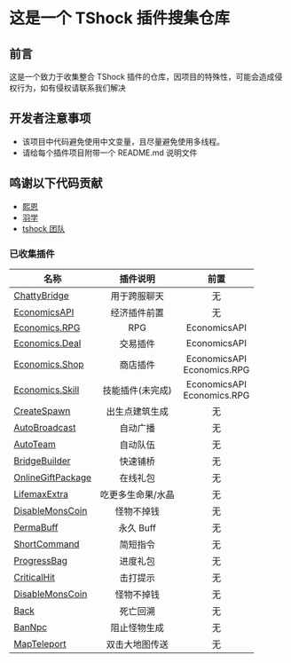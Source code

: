 # 这是一个 TShock 插件搜集仓库

## 前言

这是一个致力于收集整合 TShock 插件的仓库，因项目的特殊性，可能会造成侵权行为，如有侵权请联系我们解决

## 开发者注意事项

- 该项目中代码避免使用中文变量，且尽量避免使用多线程。
- 请给每个插件项目附带一个 README.md 说明文件

## 鸣谢以下代码贡献

- [熙恩](https://github.com/THEXN)
- [羽学](https://github.com/1242509682)
- [tshock 团队](https://github.com/Pryaxis/TShock)

### 已收集插件

| 名称                                                                                                 |     插件说明      |             前置              |
| ---------------------------------------------------------------------------------------------------- | :---------------: | :---------------------------: |
| [ChattyBridge](https://github.com/Controllerdestiny/TShockPlugin/tree/master/ChattyBridge)           |   用于跨服聊天    |              无               |
| [EconomicsAPI](https://github.com/Controllerdestiny/TShockPlugin/tree/master/EconomicsAPI)           |   经济插件前置    |              无               |
| [Economics.RPG](https://github.com/Controllerdestiny/TShockPlugin/tree/master/Economics.RPG)         |        RPG        |         EconomicsAPI          |
| [Economics.Deal](https://github.com/Controllerdestiny/TShockPlugin/tree/master/Economics.RPG)        |     交易插件      |         EconomicsAPI          |
| [Economics.Shop](https://github.com/Controllerdestiny/TShockPlugin/tree/master/Economics.Shop)       |     商店插件      | EconomicsAPI<br>Economics.RPG |
| [Economics.Skill](https://github.com/Controllerdestiny/TShockPlugin/tree/master/Economics.Skill)     | 技能插件(未完成)  | EconomicsAPI<br>Economics.RPG |
| [CreateSpawn](https://github.com/Controllerdestiny/TShockPlugin/tree/master/CreateSpawn)             |  出生点建筑生成   |              无               |
| [AutoBroadcast](https://github.com/Controllerdestiny/TShockPlugin/tree/master/AutoBroadcast)         |     自动广播      |              无               |
| [AutoTeam](https://github.com/Controllerdestiny/TShockPlugin/tree/master/AutoTeam)                   |     自动队伍      |              无               |
| [BridgeBuilder](https://github.com/Controllerdestiny/TShockPlugin/tree/master/BridgeBuilder)         |     快速铺桥      |              无               |
| [OnlineGiftPackage](https://github.com/Controllerdestiny/TShockPlugin/tree/master/OnlineGiftPackage) |     在线礼包      |              无               |
| [LifemaxExtra](https://github.com/Controllerdestiny/TShockPlugin/tree/master/LifemaxExtra)           | 吃更多生命果/水晶 |              无               |
| [DisableMonsCoin](https://github.com/Controllerdestiny/TShockPlugin/tree/master/DisableMonsCoin)     |    怪物不掉钱     |              无               |
| [PermaBuff](https://github.com/Controllerdestiny/TShockPlugin/tree/master/PermaBuff)                 |     永久 Buff     |              无               |
| [ShortCommand](https://github.com/Controllerdestiny/TShockPlugin/tree/master/ShortCommand)           |     简短指令      |              无               |
| [ProgressBag](https://github.com/Controllerdestiny/TShockPlugin/tree/master/ProgressBag)             |     进度礼包      |              无               |
| [CriticalHit](https://github.com/Controllerdestiny/TShockPlugin/tree/master/CriticalHit)             |     击打提示      |              无               |
| [DisableMonsCoin](https://github.com/Controllerdestiny/TShockPlugin/tree/master/DisableMonsCoin)     |    怪物不掉钱     |              无               |
| [Back](https://github.com/Controllerdestiny/TShockPlugin/tree/master/Back)                           |     死亡回溯      |              无               |
| [BanNpc](https://github.com/Controllerdestiny/TShockPlugin/tree/master/BanNpc)                       |   阻止怪物生成    |              无               |
| [MapTeleport](https://github.com/Controllerdestiny/TShockPlugin/tree/master/MapTeleport)             |   双击大地图传送  |              无               |
